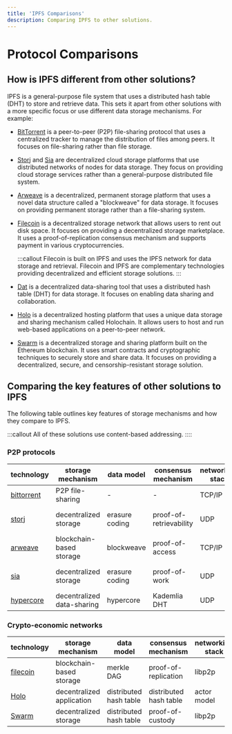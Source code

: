 ```yaml
---
title: 'IPFS Comparisons'
description: Comparing IPFS to other solutions.
---
```


# Protocol Comparisons

## How is IPFS different from other solutions?

IPFS is a general-purpose file system that uses a distributed hash table (DHT) to store and retrieve data. This sets it apart from other solutions with a more specific focus or use different data storage mechanisms. For example:

- [BitTorrent](https://www.bittorrent.com/) is a peer-to-peer (P2P) file-sharing protocol that uses a centralized tracker to manage the distribution of files among peers. It focuses on file-sharing rather than file storage.
- [Storj](https://storj.io/) and [Sia](https://sia.tech/) are decentralized cloud storage platforms that use distributed networks of nodes for data storage. They focus on providing cloud storage services rather than a general-purpose distributed file system.
- [Arweave](https://www.arweave.org/) is a decentralized, permanent storage platform that uses a novel data structure called a "blockweave" for data storage. It focuses on providing permanent storage rather than a file-sharing system.
- [Filecoin](https://filecoin.io/) is a decentralized storage network that allows users to rent out disk space. It focuses on providing a decentralized storage marketplace. It uses a proof-of-replication consensus mechanism and supports payment in various cryptocurrencies.

  :::callout
  Filecoin is built on IPFS and uses the IPFS network for data storage and retrieval. Filecoin and IPFS are complementary technologies providing decentralized and efficient storage solutions.
  :::

- [Dat](https://datproject.org/) is a decentralized data-sharing tool that uses a distributed hash table (DHT) for data storage. It focuses on enabling data sharing and collaboration.
- [Holo](https://holochain.org/) is a decentralized hosting platform that uses a unique data storage and sharing mechanism called Holochain. It allows users to host and run web-based applications on a peer-to-peer network.
- [Swarm](https://swarm-gateways.net/bzz:/theswarm.eth/) is a decentralized storage and sharing platform built on the Ethereum blockchain. It uses smart contracts and cryptographic techniques to securely store and share data. It focuses on providing a decentralized, secure, and censorship-resistant storage solution.

## Comparing the key features of other solutions to IPFS

The following table outlines key features of storage mechanisms and how they compare to IPFS.

:::callout
All of these solutions use content-based addressing.
::::

### P2P protocols

| technology            | storage mechanism         | data model            | consensus mechanism         | networking stack | identifier          | address composition | use cases                | similarity to IPFS |
| --------------------- | ------------------------- | --------------------- | --------------------------- | ---------------- | ------------------- | ------------------- | ------------------------ | ------------------ |
| [bittorrent](https://www.bittorrent.com/protocols/bittorrent-rfc.html) | P2P file-sharing          | -                      | -                             | TCP/IP           | torrent file        | filename + sha1 hash    | file sharing              | low                 |
| [storj](https://storj.io/docs/)                 | decentralized storage     | erasure coding             | proof-of-retrievability       | UDP              | farmer ID           | farmer ID + file metadata | encrypted cloud storage  | medium              |
| [arweave](https://www.arweave.org/docs)               | blockchain-based storage  | blockweave                 | proof-of-access              | TCP/IP           | block ID            | block ID            | permanent data archiving | low                 |
| [sia](https://sia.tech/docs/)                   | decentralized storage     | erasure coding             | proof-of-work                | UDP              | sector ID           | sector ID + file metadata | encrypted cloud storage  | medium              |
| [hypercore](https://hypercore-protocol.org/guides/)                   | decentralized data-sharing| hypercore                 | Kademlia DHT                  | UDP           | dat key             | dat key             | decentralized data sharing| medium              |

### Crypto-economic networks

| technology            | storage mechanism         | data model            | consensus mechanism         | networking stack | identifier          | address composition | use cases                | similarity to IPFS |
| --------------------- | ------------------------- | --------------------- | --------------------------- | ---------------- | ------------------- | ------------------- | ------------------------ | ------------------ |
| [filecoin](https://filecoin.io/docs)              | blockchain-based storage  | merkle DAG                 | proof-of-replication         | libp2p           | cid                 | cid                 | decentralized data storage | high                |
| [Holo](https://developer.holochain.org/docs/)             | decentralized application | distributed hash table     | distributed hash table         | actor model             | agent ID            | agent ID            | decentralized applications | medium              |
| [Swarm](https://swarm-guide.readthedocs.io/)                 | decentralized storage     | distributed hash table     | proof-of-custody              | libp2p           | chunk ID            | chunk ID            | decentralized data storage    | high       |
